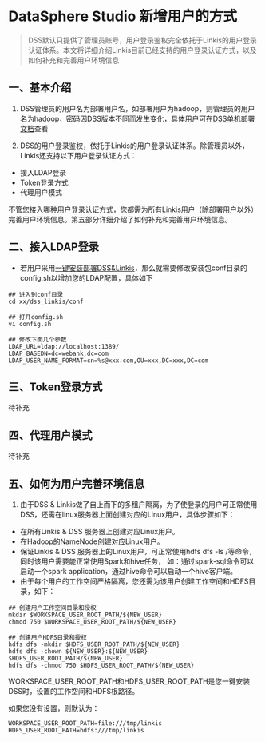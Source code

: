 # DataSphere Studio 新增用户的方式

> DSS默认只提供了管理员账号，用户登录鉴权完全依托于Linkis的用户登录认证体系。本文将详细介绍Linkis目前已经支持的用户登录认证方式，以及如何补充和完善用户环境信息

## 一、基本介绍
1. DSS管理员的用户名为部署用户名，如部署用户为hadoop，则管理员的用户名为hadoop，密码因DSS版本不同而发生变化，具体用户可在[DSS单机部署文档](../安装部署/DSS单机部署文档.md)查看


2. DSS的用户登录鉴权，依托于Linkis的用户登录认证体系。除管理员以外，Linkis还支持以下用户登录认证方式： 
  - 接入LDAP登录
  - Token登录方式
  - 代理用户模式

  不管您接入哪种用户登录认证方式，您都需为所有Linkis用户（除部署用户以外）完善用户环境信息。第五部分详细介绍了如何补充和完善用户环境信息。
  
## 二、接入LDAP登录
- 若用户采用[一键安装部署DSS&Linkis](../安装部署/DSS单机部署文档.md)，那么就需要修改安装包conf目录的config.sh以增加您的LDAP配置，具体如下
```
## 进入到conf目录
cd xx/dss_linkis/conf

## 打开config.sh
vi config.sh

## 修改下面几个参数
LDAP_URL=ldap://localhost:1389/
LDAP_BASEDN=dc=webank,dc=com
LDAP_USER_NAME_FORMAT=cn=%s@xxx.com,OU=xxx,DC=xxx,DC=com
```

## 三、Token登录方式

待补充

## 四、代理用户模式

待补充

## 五、如何为用户完善环境信息

1. 由于DSS & Linkis做了自上而下的多租户隔离，为了使登录的用户可正常使用DSS，还需在linux服务器上面创建对应的Linux用户，具体步骤如下：
- 在所有Linkis & DSS 服务器上创建对应Linux用户。
- 在Hadoop的NameNode创建对应Linux用户。
- 保证Linkis & DSS 服务器上的Linux用户，可正常使用hdfs dfs -ls /等命令，同时该用户需要能正常使用Spark和hive任务， 如：通过spark-sql命令可以启动一个spark application，通过hive命令可以启动一个hive客户端。
- 由于每个用户的工作空间严格隔离，您还需为该用户创建工作空间和HDFS目录，如下：
```shell
## 创建用户工作空间目录和授权
mkdir $WORKSPACE_USER_ROOT_PATH/${NEW_USER}
chmod 750 $WORKSPACE_USER_ROOT_PATH/${NEW_USER}

## 创建用户HDFS目录和授权
hdfs dfs -mkdir $HDFS_USER_ROOT_PATH/${NEW_USER}
hdfs dfs -chown ${NEW_USER}:${NEW_USER} $HDFS_USER_ROOT_PATH/${NEW_USER}
hdfs dfs -chmod 750 $HDFS_USER_ROOT_PATH/${NEW_USER}
```
WORKSPACE_USER_ROOT_PATH和HDFS_USER_ROOT_PATH是您一键安装DSS时，设置的工作空间和HDFS根路径。

如果您没有设置，则默认为：
```shell
WORKSPACE_USER_ROOT_PATH=file:///tmp/linkis
HDFS_USER_ROOT_PATH=hdfs:///tmp/linkis
```
